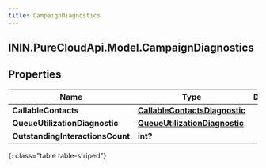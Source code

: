 ```yaml
---
title: CampaignDiagnostics
---
```

## ININ.PureCloudApi.Model.CampaignDiagnostics

## Properties

|Name | Type | Description | Notes|
|------------ | ------------- | ------------- | -------------|
| **CallableContacts** | [**CallableContactsDiagnostic**](CallableContactsDiagnostic.html) |  | [optional] |
| **QueueUtilizationDiagnostic** | [**QueueUtilizationDiagnostic**](QueueUtilizationDiagnostic.html) |  | [optional] |
| **OutstandingInteractionsCount** | **int?** |  | [optional] |
{: class="table table-striped"}


